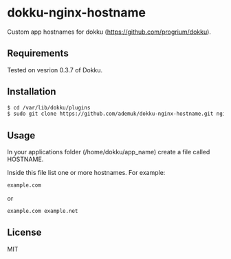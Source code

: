 dokku-nginx-hostname
========================

Custom app hostnames for dokku (https://github.com/progrium/dokku).

Requirements
------------

Tested on vesrion 0.3.7 of Dokku.

Installation
------------

```bash
$ cd /var/lib/dokku/plugins
$ sudo git clone https://github.com/ademuk/dokku-nginx-hostname.git nginx-hostname
````

Usage
-----

In your applications folder (/home/dokku/app_name) create a file called HOSTNAME.

Inside this file list one or more hostnames. For example:

```bash
example.com
```
or
```bash
example.com example.net
```

License
-------

MIT
